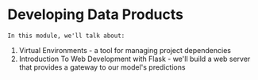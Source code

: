 # Developing Data Products

`In this module, we'll talk about:`

1. Virtual Environments - a tool for managing project dependencies   
2. Introduction To Web Development with Flask - we'll build a web server that provides a gateway to our model's predictions   
